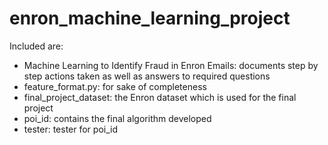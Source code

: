 # enron_machine_learning_project

Included are:
- Machine Learning to Identify Fraud in Enron Emails: documents step by step actions taken as well as answers to required questions
- feature_format.py: for sake of completeness
- final_project_dataset: the Enron dataset which is used for the final project
- poi_id: contains the final algorithm developed
- tester: tester for poi_id
